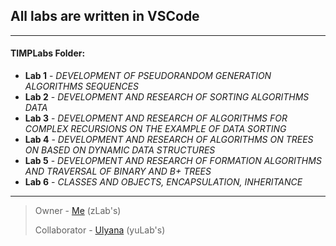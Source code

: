 ## All labs are written in VSCode
-------------------------------------------------
#### TIMPLabs Folder:
-  **Lab 1** - _DEVELOPMENT OF PSEUDORANDOM GENERATION ALGORITHMS SEQUENCES_
-  **Lab 2** - _DEVELOPMENT AND RESEARCH OF SORTING ALGORITHMS DATA_
-  **Lab 3** - _DEVELOPMENT AND RESEARCH OF ALGORITHMS FOR COMPLEX RECURSIONS ON THE EXAMPLE OF DATA SORTING_
-  **Lab 4** - _DEVELOPMENT AND RESEARCH OF ALGORITHMS ON TREES ON BASED ON DYNAMIC DATA STRUCTURES_
-  **Lab 5** - _DEVELOPMENT AND RESEARCH OF FORMATION ALGORITHMS AND TRAVERSAL OF BINARY AND B+ TREES_
-  **Lab 6** - _CLASSES AND OBJECTS, ENCAPSULATION, INHERITANCE_
-------------------------------------------------

> Owner - [Me](https://github.com/wumpochuck) (zLab's)
> 
> Collaborator - [Ulyana](https://github.com/Ulyanaaa) (yuLab's)
